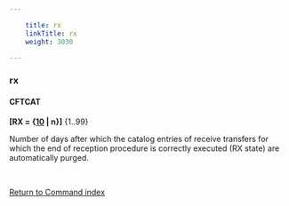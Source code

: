 ```yaml
---

    title: rx
    linkTitle: rx
    weight: 3030

---
```

<span id="rx"></span>

### rx

#### CFTCAT

**\[RX = {<u>10</u> | n}\]** {1..99}

Number of days after which the catalog entries of receive transfers
for which the end of reception procedure is correctly executed (RX state)
are automatically purged.

 

[Return to Command index](../../)
